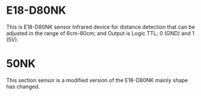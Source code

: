 # E18-D80NK
This is E18-D80NK sensor Infrared device for distance detection that can be adjusted in the range of 6cm-80cm; and Output is Logic TTL; 0 (GND) and 1 (5V).

# 50NK
This section sensor is a modified version of the E18-D80NK mainly shape has changed.

